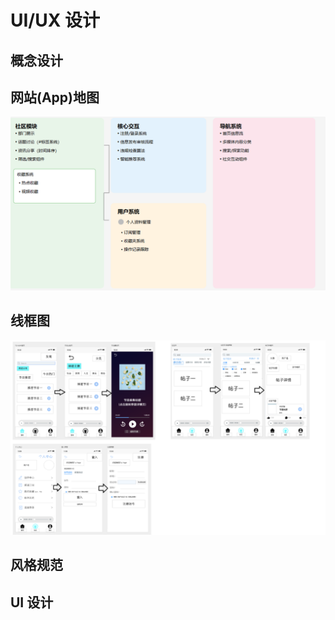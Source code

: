 # UI/UX 设计



## 概念设计



## 网站(App)地图
![](./app-map.webp)


## 线框图
![](./wireframes.webp)


## 风格规范



## UI 设计


